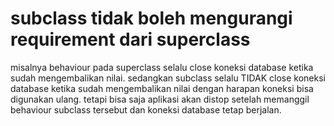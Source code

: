 # subclass tidak boleh mengurangi requirement dari superclass

misalnya behaviour pada superclass selalu close koneksi database ketika sudah mengembalikan nilai. sedangkan subclass selalu TIDAK close koneksi database ketika sudah mengembalikan nilai dengan harapan koneksi bisa digunakan ulang. tetapi bisa saja aplikasi akan distop setelah memanggil behaviour subclass tersebut dan koneksi database tetap berjalan.
